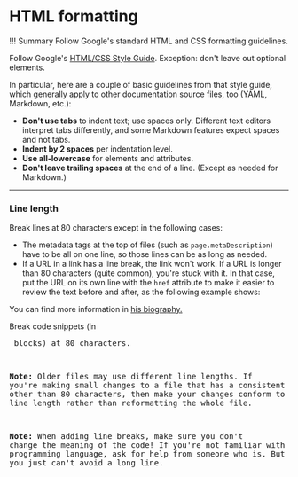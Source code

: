 # **HTML formatting**

!!! Summary 
    Follow Google's standard HTML and CSS formatting guidelines.

Follow Google's [HTML/CSS Style Guide](https://google.github.io/styleguide/htmlcssguide.html). Exception: don't leave out optional elements.

In particular, here are a couple of basic guidelines from that style guide, which generally apply to other documentation source files, too (YAML, Markdown, etc.):

-   **Don't use tabs** to indent text; use spaces only. Different text editors interpret tabs differently, and some Markdown features expect spaces and not tabs.
-   **Indent by 2 spaces** per indentation level.
-   **Use all-lowercase** for elements and attributes.
-   **Don't leave trailing spaces** at the end of a line. (Except as needed for Markdown.)

___

### **Line length**

Break lines at 80 characters except in the following cases:

-   The metadata tags at the top of files (such as `page.metaDescription`) have to be all on one line, so those lines can be as long as needed.
-   If a URL in a link has a line break, the link won't work. If a URL is longer than 80 characters (quite common), you're stuck with it. In that case, put the URL on its own line with the `href` attribute to make it easier to review the text before and after, as the following example shows:

You can find more information in <a
href="https://example.com/long-url/johan-gambolputty-de-von-ausfern-...-von-hautkopf-of-ulm.html"
class="external-link">his biography.</a>

Break code snippets (in <pre> blocks) at 80 characters.

**Note:** Older files may use different line lengths. If you're making small changes to a file that has a consistent line length other than 80 characters, then make your changes conform to that file's line length rather than reformatting the whole file.

**Note:** When adding line breaks, make sure you don't change the meaning of the code! If you're not familiar with the programming language, ask for help from someone who is. But sometimes you just can't avoid a long line.